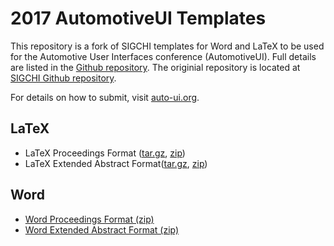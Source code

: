 # 2017 AutomotiveUI Templates #
This repository is a fork of SIGCHI templates for Word and LaTeX to be used for the Automotive User Interfaces conference (AutomotiveUI).
Full details are listed in the [Github repository](https://github.com/auto-ui/Document-Formats). 
The originial repository is located at  [SIGCHI Github repository](https://github.com/sigchi/Document-Formats).

For details on how to submit, visit [auto-ui.org](http://www.auto-ui.org).

## LaTeX ##
+ LaTeX Proceedings Format ([tar.gz](https://github.com/auto-ui/Document-Formats/blob/master/Builds/latex-proceedings.tar.gz?raw=true), [zip](https://github.com/auto-ui/Document-Formats/blob/master/Builds/latex-proceedings.zip?raw=true))
+ LaTeX Extended Abstract Format([tar.gz](https://github.com/auto-ui/Document-Formats/blob/master/Builds/latex-extended-abstracts.tar.gz?raw=true), [zip](https://github.com/auto-ui/Document-Formats/blob/master/Builds/latex-extended-abstracts.zip?raw=true))

## Word ##
+ [Word Proceedings Format (zip)](https://github.com/auto-ui/Document-Formats/blob/master/Builds/word-proceedings.zip?raw=true)
+ [Word Extended Abstract Format (zip)](https://github.com/auto-ui/Document-Formats/blob/master/Builds/word-extended-abstracts.zip?raw=true)
